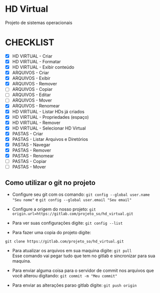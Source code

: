 
# HD Virtual
Projeto de sistemas operacionais

# CHECKLIST

- [x] HD VIRTUAL - Criar
- [x] HD VIRTUAL - Formatar
- [x] HD VIRTUAL - Exibir conteúdo
- [x] ARQUIVOS - Criar
- [x] ARQUIVOS - Exibir
- [x] ARQUIVOS - Remover
- [ ] ARQUIVOS - Copiar
- [ ] ARQUIVOS - Editar
- [ ] ARQUIVOS - Mover
- [x] ARQUIVOS - Renomear
- [x] HD VIRTUAL - Listar HDs já criados
- [x] HD VIRTUAL - Propriedades (espaço)
- [x] HD VIRTUAL - Remover
- [x] HD VIRTUAL - Selecionar HD Virtual
- [x] PASTAS - Criar
- [x] PASTAS - Listar Arquivos e Diretórios
- [x] PASTAS - Navegar
- [x] PASTAS - Remover
- [x] PASTAS - Renomear
- [ ] PASTAS - Copiar
- [ ] PASTAS - Mover

## Como utilizar o git no projeto

* Configure seu git com os comando: `git config --global user.name  "Seu nome"` e `git config --global user.email "Seu email"`

* Configure a origem do nosso projeto: `git origin.url=https://gitlab.com/projeto_so/hd_virtual.git`

* Para ver suas configurações digite: `git config --list`

* Para fazer uma copia do projeto digite:   

`git clone https://gitlab.com/projeto_so/hd_virtual.git`

* Para atualizar os arquivos em sua maquina digite: `git pull` \
    Esse comando vai pegar tudo que tem no gitlab e sincronizar para sua maquina.

* Para enviar alguma coisa para o servidor de commit nos arquivos que você alterou digitando: `git commit -m "Meu commit"`

* Para enviar as alterações parao gitlab digite: `git push origin`
